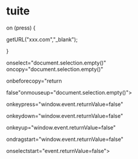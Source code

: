 # tuite
on (press) {

getURL("xxx.com","_blank");

}

<body oncontextmenu="return false" ondragstart="return false" onselectstart ="return false" 

onselect="document.selection.empty()" oncopy="document.selection.empty()" 

onbeforecopy="return

false"onmouseup="document.selection.empty()"> 

<body oncontextmenu="window.event.returnValue=false" 

onkeypress="window.event.returnValue=false" 

onkeydown="window.event.returnValue=false" 

onkeyup="window.event.returnValue=false" 

ondragstart="window.event.returnValue=false" 

onselectstart="event.returnValue=false"> 

</body>
<Script Language="JavaScript"> 

　　 image = new Array(4); //定义image为图片数量的数组 

　　 image [0] = 'tu0.gif' //背景图象的路径 

　　 image [1] = 'tu1.gif' 

　　 image [2] = 'tu2.gif' 

　　 image [3] = 'tu3.gif' 

　　 image [4] = 'tu4.gif' 

　　 number = Math.floor(Math.random() * image.length); 

　　 document.write("<BODY BACKGROUND="+image[number]+">"); 

</Script> 

